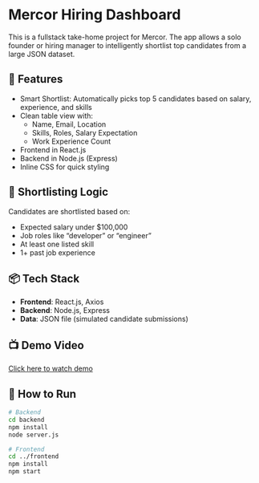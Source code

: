 # Mercor Hiring Dashboard

This is a fullstack take-home project for Mercor. The app allows a solo founder or hiring manager to intelligently shortlist top candidates from a large JSON dataset.

## 🚀 Features

- Smart Shortlist: Automatically picks top 5 candidates based on salary, experience, and skills
- Clean table view with:
  - Name, Email, Location
  - Skills, Roles, Salary Expectation
  - Work Experience Count
- Frontend in React.js
- Backend in Node.js (Express)
- Inline CSS for quick styling

## 🧠 Shortlisting Logic

Candidates are shortlisted based on:
- Expected salary under $100,000
- Job roles like “developer” or “engineer”
- At least one listed skill
- 1+ past job experience

## 📦 Tech Stack

- **Frontend**: React.js, Axios
- **Backend**: Node.js, Express
- **Data**: JSON file (simulated candidate submissions)

## 📺 Demo Video

[Click here to watch demo](https://drive.google.com/uc?id=13EjVlv92uPEotTBLmaCzaiSeI-SJTCuz&export=download)

## 📂 How to Run

```bash
# Backend
cd backend
npm install
node server.js

# Frontend
cd ../frontend
npm install
npm start
